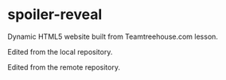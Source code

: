 # spoiler-reveal
Dynamic HTML5 website built from Teamtreehouse.com lesson.

Edited from the local repository.

Edited from the remote repository.
